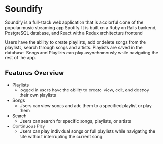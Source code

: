 # Soundify


Soundify is a full-stack web application that is a colorful clone of the popular music streaming app Spotify. It is built on a Ruby on Rails backend, PostgreSQL database, and React with a Redux architecture frontend.

Users have the ability to create playlists, add or delete songs from the playlists, search through songs and artists. Playlists are saved in the database. Songs and Playlists can play asynchronously while navigating the rest of the app.

## Features Overview

* Playlists
    * logged in users have the ability to create, view, edit, and destroy their own playlists
* Songs 
    * Users can view songs and add them to a specified playlist or play them
* Search
    * Users can search for specific songs, playlists, or artists
* Continuous Play
    * Users can play individual songs or full playlists while navigating the site without interrupting the current song
